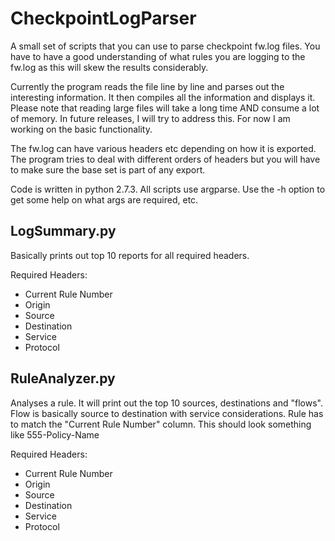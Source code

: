 CheckpointLogParser
===================

A small set of scripts that you can use to parse checkpoint fw.log files.  You have to have a good understanding of what rules you are logging to the fw.log as this will skew the results considerably.  

Currently the program reads the file line by line and parses out the interesting information.  It then compiles all the information and displays it.  Please note that reading large files will take a long time AND consume a lot of memory.  In future releases, I will try to address this.  For now I am working on the basic functionality. 

The fw.log can have various headers etc depending on how it is exported.  The program tries to deal with different orders of headers but you will have to make sure the base set is part of any export.

Code is written in python 2.7.3.  All scripts use argparse.  Use the -h option to get some help on what args are required, etc.

LogSummary.py
--------------
Basically prints out top 10 reports for all required headers.

Required Headers:
 * Current Rule Number
 * Origin
 * Source
 * Destination
 * Service
 * Protocol

RuleAnalyzer.py
-----------------
Analyses a rule.  It will print out the top 10 sources, destinations and "flows".  Flow is basically source to destination with service considerations.  Rule has to match the "Current Rule Number" column.  This should look something like 555-Policy-Name

Required Headers:
 * Current Rule Number
 * Origin
 * Source
 * Destination
 * Service
 * Protocol


